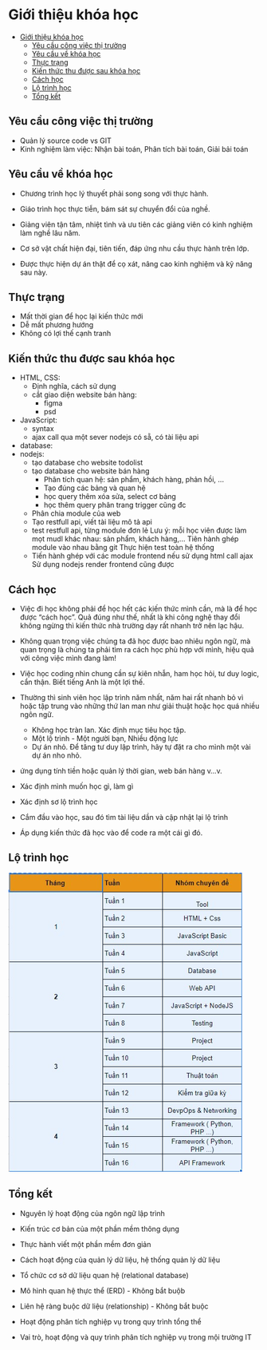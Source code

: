 # Giới thiệu khóa học

- [Giới thiệu khóa học](#giới-thiệu-khóa-học)
  - [Yêu cầu công việc thị trường](#yêu-cầu-công-việc-thị-trường)
  - [Yêu cầu về khóa học](#yêu-cầu-về-khóa-học)
  - [Thực trạng](#thực-trạng)
  - [Kiến thức thu được sau khóa học](#kiến-thức-thu-được-sau-khóa-học)
  - [Cách học](#cách-học)
  - [Lộ trình học](#lộ-trình-học)
  - [Tổng kết](#tổng-kết)

## Yêu cầu công việc thị trường

- Quản lý source code vs GIT
- Kinh nghiệm làm việc: Nhận bài toán, Phân tích bài toán, Giải bải toán

## Yêu cầu về khóa học

- Chương trình học lý thuyết phải song song với thực hành.

- Giáo trình học thực tiễn, bám sát sự chuyển đổi của nghề.
- Giảng viên tận tâm, nhiệt tình và ưu tiên các giảng viên có kinh nghiệm làm nghề lâu năm.
- Cơ sở vật chất hiện đại, tiên tiến, đáp ứng nhu cầu thực hành trên lớp.
- Được thực hiện dự án thật để cọ xát, nâng cao kinh nghiệm và kỹ năng sau này.

## Thực trạng

- Mất thời gian để học lại kiến thức mới
- Dễ mất phương hướng
- Không có lợi thế cạnh tranh

## Kiến thức thu được sau khóa học

- HTML, CSS:
  - Định nghĩa, cách sử dụng
  - cắt giao diện website bán hàng:
    - figma
    - psd
- JavaScript:
  - syntax
  - ajax call qua một sever nodejs có sẵ, có tài liệu api
- database:
- nodejs:
  - tạo database cho website todolist
  - tạo database cho website bán hàng
    - Phân tích quan hệ: sản phẩm, khách hàng, phản hồi, ...
    - Tạo đúng các bảng và quan hệ
    - học query thêm xóa sửa, select cơ bảng
    - học thêm query phân trang trigger cũng đc
  - Phân chia module của web
  - Tạo restfull api, viết tài liệu mô tả api
  - test restfull api, từng module đơn lẻ
    Lưu ý: mỗi học viên được làm mọt mudl khác nhau: sản phẩm, khách hàng,...
    Tiên hành ghép module vào nhau bằng git
    Thực hiện test toàn hệ thống
  - Tiến hành ghép với các module frontend
        nếu sử dụng html call ajax
        Sử dụng nodejs render frontend cũng được

## Cách học

- Việc đi học không phải để học hết các kiến thức mình cần, mà là để học được “cách học”.
Quả đúng như thế, nhất là khi công nghệ thay đổi không ngừng thì kiến thức nhà trường dạy rất nhanh trở nên lạc hậu.

- Không quan trọng việc chúng ta đã học được bao nhiêu ngôn ngữ, mà quan trọng là chúng ta phải tìm ra cách học phù hợp với mình,
    hiệu quả với công việc mình đang làm!
- Việc học coding nhìn chung cần sự kiên nhẫn, ham học hỏi, tư duy logic, cẩn thận. Biết tiếng Anh là một lợi thế.
- Thường thì sinh viên học lập trình năm nhất, năm hai rất nhanh bỏ vì hoặc tập trung vào những thứ lan man như giải thuật hoặc học quá nhiều ngôn ngữ.
  - Không học tràn lan. Xác định mục tiêu học tập.
  - Một lộ trình - Một người bạn, Nhiều động lực
  - Dự án nhỏ. Để tăng tư duy lập trình, hãy tự đặt ra cho mình một vài dự án nho nhỏ.
- ứng dụng tính tiền hoặc quản lý thời gian, web bán hàng v…v.
- Xác định mình muốn học gì, làm gì
- Xác định sơ lộ trình học
- Cắm đầu vào học, sau đó tìm tài liệu dần và cập nhật lại lộ trình
- Áp dụng kiến thức đã học vào để code ra một cái gì đó.

## Lộ trình học
![](way-for-source.jpg)
## Tổng kết

- Nguyên lý hoạt động của ngôn ngữ lập trình
- Kiến trúc cơ bản của một phần mềm thông dụng
- Thực hành viết một phần mềm đơn giản

- Cách hoạt động của quản lý dữ liệu, hệ thống quản lý dữ liệu
- Tổ chức cơ sở dữ liệu quan hệ (relational database)
- Mô hình quan hệ thực thể (ERD) - Không bắt buộb
- Liên hệ ràng buộc dữ liệu (relationship) - Không bắt buộc

- Hoạt động phân tích nghiệp vụ trong quy trình tổng thể
- Vai trò, hoạt động và quy trình phân tích nghiệp vụ trong mội trường IT
